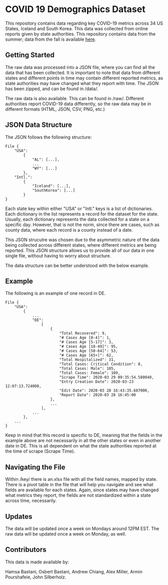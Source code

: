 # COVID 19 Demographics Dataset

This repository contains data regarding key COVID-19 metrics across 34 US States, Iceland and South Korea. This data was collected from online reports given by state authorities. This repository contains data from the summer; data from the fall is available [here](https://github.com/obastani/covid19demographics-fall).

## Getting Started

The raw data was processed into a JSON file, where you can find all the data that has been collected. It is important to note that data from different states and different points in time may contain different reported metrics, as state authorities may have changed what they report with time. The JSON has been zipped, and can be found in /data/.

The raw data is also available. This can be found in /raw/. Different authorities report COVID-19 data differently, so the raw data may be in different formats (HTML, JSON, CSV, PNG, etc.)

## JSON Data Structure

The JSON follows the following structure:

	File {
		"USA":
			{
				"AL": [...],
				...
				"WY": [...]
			},
		"Intl.":
			{
				"Iceland": [...],
				"SouthKorea": [...]
			}
	}

Each state key within either "USA" or "Intl." keys is a list of dictionaries. Each dictionary in the list represents a record for the dataset for the state. 
Usually, each dictionary represents the data collected for a state on a specific day. However, that is not the norm, since there are cases, such as county data, where each record is a county instead of a date.

This JSON strucutre was chosen due to the asymmetric nature of the data being collected across different states, where different metrics are being reported. This JSON structure allows us to provide all of our data in one single file, without having to worry about structure.

The data structure can be better understood with the below example.

## Example

The following is an example of one record in DE.

	File {
		"USA": 
			{
				...
				"DE":
					[
						{
							"Total Recovered": 9,
							"# Cases Age [0-4]": 1,
							"# Cases Age [5-17]": 3,
							"# Cases Age [18-49]": 95,
							"# Cases Age [50-64]": 53,
							"# Cases Age [65+]": 62,
							"Total Hospitalized": 31,
							"Total Cases: Critical Condition": 8,
							"Total Cases: Male": 105,
							"Total Cases: Female": 109,
							"Scrape Time": 2020-03 29 09:35:54.580040,
							"Entry Creation Date": 2020-03-23 12:07:13.724000,
							"Edit Date": 2020-03 28 16:43:35.687000,
							"Report Date": 2020-03 28 16:45:00
						},
						...
					],
				...
			},
		...
	}
				
Keep in mind that this record is specific to DE, meaning that the fields in the example above are not necessarily in all the other states or even in another date in DE. This is all dependent on what the state authorities reported at the time of scrape (Scrape Time).

## Navigating the File

Within /key/ there is an.xlsx file with all the field names, mapped by state. There is a pivot table in the file that will help you navigate and see what fields are available for each states. Again, since states may have changed what metrics they report, the fields are not standardized within a state across time, necessarily.


## Updates

The data will be updated once a week on Mondays around 12PM EST. The raw data will be updated once a week on Monday, as well.

## Contributors

This data is made available by:

Hamsa Bastani, Osbert Bastani, Andrew Chiang, Alex Miller, Armin Pourshafeie, John Silberholz.

